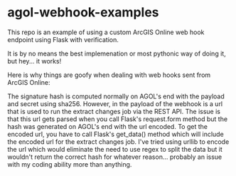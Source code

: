 # agol-webhook-examples
This repo is an example of using a custom ArcGIS Online web hook endpoint using Flask with verification.

It is by no means the best implemenation or most pythonic way of doing it, but hey... it works! 

Here is why things are goofy when dealing with web hooks sent from ArcGIS Online:

The signature hash is computed normally on AGOL's end with the payload and secret using sha256. However, in the payload of the webhook is a url that is used to run the extract changes job via the REST API. The issue is that this url gets parsed when you call Flask's request.form method but the hash was generated on AGOL's end with the url encoded. To get the encoded url, you have to call Flask's get_data() method which will include the encoded url for the extract changes job. I've tried using urllib to encode the url which would eliminate the need to use regex to split the data but it wouldn't return the correct hash for whatever reason... probably an issue with my coding ability more than anything. 
